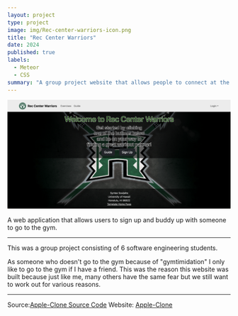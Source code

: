 ```yaml
---
layout: project
type: project
image: img/Rec-center-warriors-icon.png
title: "Rec Center Warriors"
date: 2024
published: true
labels:
  - Meteor
  - CSS
summary: "A group project website that allows people to connect at the campus gym."
---
```


<img class="img-fluid" src="../img/rec-center-warriors-landing.png">

A web application that allows users to sign up and buddy up with someone to go to the gym.    

<hr>


<p>This was a group project consisting of 6 software engineering students. </p>

<p>As someone who doesn't go to the gym because of "gymtimidation" I only like to go to the gym if I have a friend. This was the reason this website was built because just like me, many others have the same fear but we still want to work out for various reasons.</p>

<p></p>

<hr>
Source:<a href="https://github.com/Syntax-Souljahs/RecCenterWarriors"><i class="Source Code"></i>Apple-Clone Source Code</a>
Website: <a href="https://rcwarriors.fit"><i class="large github icon "></i>Apple-Clone</a>

